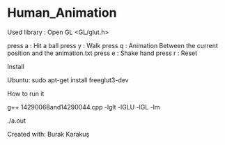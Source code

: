 # Human_Animation
Used library : Open GL <GL/glut.h>

press a : Hit a ball
press y : Walk
press q : Animation Between the current position and the animation.txt 
press e : Shake hand
press r : Reset 

Install 

Ubuntu:
sudo apt-get install freeglut3-dev

How to run it

g++ 14290068and14290044.cpp -lglt -lGLU -lGL -lm

./a.out

Created with: Burak Karakuş

